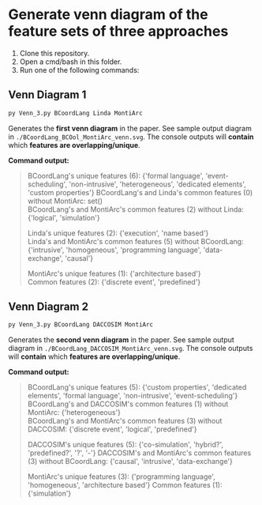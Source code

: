 # Generate venn diagram of the feature sets of three approaches

1. Clone this repository.
2. Open a cmd/bash in this folder.
3. Run one of the following commands:


## Venn Diagram 1


```bash
py Venn_3.py BCoordLang Linda MontiArc
```
Generates the **first venn diagram** in the paper.
See sample output diagram in `./BCoordLang_BCOol_MontiArc_venn.svg`.
The console outputs will **contain** which **features are overlapping/unique**.

**Command output:**

> BCoordLang's unique features (6): {'formal language', 'event-scheduling', 'non-intrusive', 'heterogeneous', 'dedicated elements', 'custom properties'}
> BCoordLang's and Linda's common features (0) without MontiArc: set()                                                                          
> BCoordLang's and MontiArc's common features (2) without Linda: {'logical', 'simulation'}
>
> Linda's unique features (2): {'execution', 'name based'}                                                                                      
> Linda's and MontiArc's common features (5) without BCoordLang: {'intrusive', 'homogeneous', 'programming language', 'data-exchange', 'causal'}
>                                                                                                                                             
> MontiArc's unique features (1): {'architecture based'}                                                                                        
> Common features (2): {'discrete event', 'predefined'}


## Venn Diagram 2


```bash
py Venn_3.py BCoordLang DACCOSIM MontiArc
```
Generates the **second venn diagram** in the paper.
See sample output diagram in `./BCoordLang_DACCOSIM_MontiArc_venn.svg`.
The console outputs will **contain** which **features are overlapping/unique**.

**Command output:**

> BCoordLang's unique features (5): {'custom properties', 'dedicated elements', 'formal language', 'non-intrusive', 'event-scheduling'}
> BCoordLang's and DACCOSIM's common features (1) without MontiArc: {'heterogeneous'}                          
> BCoordLang's and MontiArc's common features (3) without DACCOSIM: {'discrete event', 'logical', 'predefined'}
> 
> DACCOSIM's unique features (5): {'co-simulation', 'hybrid?', 'predefined?', '?', '-'}
> DACCOSIM's and MontiArc's common features (3) without BCoordLang: {'causal', 'intrusive', 'data-exchange'}
> 
> MontiArc's unique features (3): {'programming language', 'homogeneous', 'architecture based'}
> Common features (1): {'simulation'}
